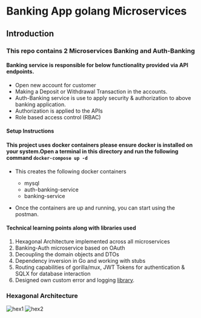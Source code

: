 # Banking App golang Microservices

## Introduction

### This repo contains 2 Microservices **Banking** and **Auth-Banking**

#### Banking service is responsible for below functionality provided via API endpoints.

- Open new account for customer
- Making a Deposit or Withdrawal Transaction in the accounts.
- Auth-Banking service is use to apply security & authorization to above banking application.
- Authorization is applied to the APIs
- Role based access control (RBAC)

#### Setup Instructions

#### This project uses docker containers please ensure docker is installed on your system.Open a terminal in this directory and run the following command `docker-compose up -d`

- This creates the following docker containers

  - mysql
  - auth-banking-service
  - banking-service

- Once the containers are up and running, you can start using the postman.

#### Technical learning points along with libraries used

1. Hexagonal Architecture implemented across all microservices
2. Banking-Auth microservice based on OAuth
3. Decoupling the domain objects and DTOs
4. Dependency inversion in Go and working with stubs
5. Routing capabilities of gorilla/mux, JWT Tokens for authentication & SQLX for database interaction
6. Designed own custom error and logging [library](https://github.com/gaurav-js-dev/go-banking-lib).

### Hexagonal Architecture

![hex1](https://user-images.githubusercontent.com/23628920/195387386-083bc876-4367-4621-bb4c-7178969cd193.png)
![hex2](https://user-images.githubusercontent.com/23628920/195387443-5f551cbf-f497-4794-8d41-f9d9eade53b3.png)
